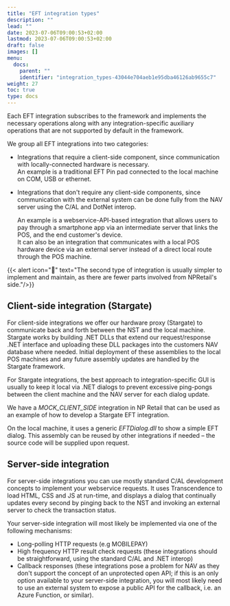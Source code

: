 ```yaml
---
title: "EFT integration types"
description: ""
lead: ""
date: 2023-07-06T09:00:53+02:00
lastmod: 2023-07-06T09:00:53+02:00
draft: false
images: []
menu:
  docs:
    parent: ""
    identifier: "integration_types-43044e704aeb1e95dba46126ab9655c7"
weight: 27
toc: true
type: docs
---
```


Each EFT integration subscribes to the framework and implements the necessary operations along with any integration-specific auxiliary operations that are not supported by default in the framework.

We group all EFT integrations into two categories:

- Integrations that require a client-side component, since communication with locally-connected hardware is necessary.      
  An example is a traditional EFT Pin pad connected to the local machine on COM, USB or ethernet.

- Integrations that don't require any client-side components, since communication with the external system can be done fully from the NAV server using the C/AL and DotNet interop.         

  An example is a webservice-API-based integration that allows users to pay through a smartphone app via an intermediate server that links the POS, and the end customer's device.      
  It can also be an integration that communicates with a local POS hardware device via an external server instead of a direct local route through the POS machine.

{{< alert icon="📝" text="The second type of integration is usually simpler to implement and maintain, as there are fewer parts involved from NPRetail's side."/>}}

## Client-side integration (Stargate) 

For client-side integrations we offer our hardware proxy (Stargate) to communicate back and forth between the NST and the local machine. Stargate works by building .NET DLLs that extend our request/response .NET interface and uploading these DLL packages into the customers NAV database where needed.
Initial deployment of these assemblies to the local POS machines and any future assembly updates are handled by the Stargate framework.

For Stargate integrations, the best approach to integration-specific GUI is usually to keep it local via .NET dialogs to prevent excessive ping-pongs between the client machine and the NAV server for each dialog update.   

We have a *MOCK_CLIENT_SIDE* integration in NP Retail that can be used as an example of how to develop a Stargate EFT integration.

On the local machine, it uses a generic *EFTDialog.dll* to show a simple EFT dialog. This assembly can be reused by other integrations if needed – the source code will be supplied upon request.

## Server-side integration

For server-side integrations you can use mostly standard C/AL development concepts to implement your webservice requests.
It uses Transcendence to load HTML, CSS and JS at run-time, and displays a dialog that continually updates every second by pinging back to the NST and invoking an external server to check the transaction status.

Your server-side integration will most likely be implemented via one of the following mechanisms:

- Long-polling HTTP requests (e.g MOBILEPAY)
- High frequency HTTP result check requests (these integrations should be straightforward, using the standard C/AL and .NET interop)
- Callback responses (these integrations pose a problem for NAV as they don't support the concept of an unprotected open API; if this is an only option available to your server-side integration, you will most likely need to use an external system to expose a public API for the callback, i.e. an Azure Function, or similar).
